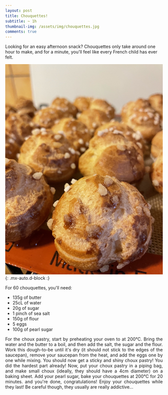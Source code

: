 ```yaml
---
layout: post
title: Chouquettes!
subtitle: ~ 1h
thumbnail-img: /assets/img/chouquettes.jpg
comments: true
---
```


Looking for an easy afternoon snack? Chouquettes only take around one hour to make, and for a minute, you'll feel like every French child has ever felt.

![Chouquettes](/assets/img/chouquettes.jpg){: .mx-auto.d-block :}

For 60 chouquettes, you'll need:

- 135g of butter
- 25cL of water
- 20g of sugar
- 1 pinch of sea salt
- 150g of flour
- 5 eggs
- 100g of pearl sugar

<div style="text-align: justify">

<p> For the choux pastry, start by preheating your oven to at 200°C. Bring the water and the butter to a boil, and then add the salt, the sugar and the flour. Work this dough-to-be until it's dry (it should not stick to the edges of the saucepan), remove your saucepan from the heat, and add the eggs one by one while mixing. You should now get a sticky and shiny choux pastry! You did the hardest part already! Now, put your choux pastry in a piping bag, and make small choux (ideally, they should have a 4cm diameter) on a baking sheet. Add your pearl sugar, bake your chouquettes at 200°C for 20 minutes. and you're done, congratulations! Enjoy your chouquettes while they last! Be careful though, they usually are really addictive... </p>
</div>